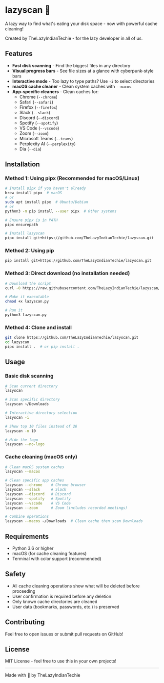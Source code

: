 # lazyscan 🚀

A lazy way to find what's eating your disk space - now with powerful cache cleaning!

Created by TheLazyIndianTechie - for the lazy developer in all of us.

## Features

- **Fast disk scanning** - Find the biggest files in any directory
- **Visual progress bars** - See file sizes at a glance with cyberpunk-style bars
- **Interactive mode** - Too lazy to type paths? Use `-i` to select directories
- **macOS cache cleaner** - Clean system caches with `--macos`
- **App-specific cleaners** - Clean caches for:
  - Chrome (`--chrome`)
  - Safari (`--safari`)
  - Firefox (`--firefox`)
  - Slack (`--slack`)
  - Discord (`--discord`)
  - Spotify (`--spotify`)
  - VS Code (`--vscode`)
  - Zoom (`--zoom`)
  - Microsoft Teams (`--teams`)
  - Perplexity AI (`--perplexity`)
  - Dia (`--dia`)

## Installation

### Method 1: Using pipx (Recommended for macOS/Linux)
```bash
# Install pipx if you haven't already
brew install pipx  # macOS
# or
sudo apt install pipx  # Ubuntu/Debian
# or
python3 -m pip install --user pipx  # Other systems

# Ensure pipx is in PATH
pipx ensurepath

# Install lazyscan
pipx install git+https://github.com/TheLazyIndianTechie/lazyscan.git
```

### Method 2: Using pip
```bash
pip install git+https://github.com/TheLazyIndianTechie/lazyscan.git
```

### Method 3: Direct download (no installation needed)
```bash
# Download the script
curl -O https://raw.githubusercontent.com/TheLazyIndianTechie/lazyscan/main/lazyscan.py

# Make it executable
chmod +x lazyscan.py

# Run it
python3 lazyscan.py
```

### Method 4: Clone and install
```bash
git clone https://github.com/TheLazyIndianTechie/lazyscan.git
cd lazyscan
pipx install .  # or pip install .
```

## Usage

### Basic disk scanning
```bash
# Scan current directory
lazyscan

# Scan specific directory
lazyscan ~/Downloads

# Interactive directory selection
lazyscan -i

# Show top 10 files instead of 20
lazyscan -n 10

# Hide the logo
lazyscan --no-logo
```

### Cache cleaning (macOS only)
```bash
# Clean macOS system caches
lazyscan --macos

# Clean specific app caches
lazyscan --chrome    # Chrome browser
lazyscan --slack     # Slack
lazyscan --discord   # Discord
lazyscan --spotify   # Spotify
lazyscan --vscode    # VS Code
lazyscan --zoom      # Zoom (includes recorded meetings)

# Combine operations
lazyscan --macos ~/Downloads  # Clean cache then scan Downloads
```

## Requirements

- Python 3.6 or higher
- macOS (for cache cleaning features)
- Terminal with color support (recommended)

## Safety

- All cache cleaning operations show what will be deleted before proceeding
- User confirmation is required before any deletion
- Only known cache directories are cleaned
- User data (bookmarks, passwords, etc.) is preserved

## Contributing

Feel free to open issues or submit pull requests on GitHub!

## License

MIT License - feel free to use this in your own projects!

---

Made with 💜 by TheLazyIndianTechie
